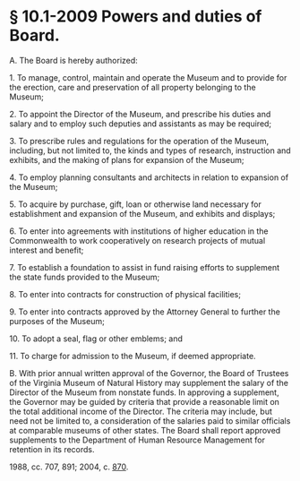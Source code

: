 # § 10.1-2009 Powers and duties of Board.

<p>A. The Board is hereby authorized:</p><p>1. To manage, control, maintain and operate the Museum and to provide for the erection, care and preservation of all property belonging to the Museum;</p><p>2. To appoint the Director of the Museum, and prescribe his duties and salary and to employ such deputies and assistants as may be required;</p><p>3. To prescribe rules and regulations for the operation of the Museum, including, but not limited to, the kinds and types of research, instruction and exhibits, and the making of plans for expansion of the Museum;</p><p>4. To employ planning consultants and architects in relation to expansion of the Museum;</p><p>5. To acquire by purchase, gift, loan or otherwise land necessary for establishment and expansion of the Museum, and exhibits and displays;</p><p>6. To enter into agreements with institutions of higher education in the Commonwealth to work cooperatively on research projects of mutual interest and benefit;</p><p>7. To establish a foundation to assist in fund raising efforts to supplement the state funds provided to the Museum;</p><p>8. To enter into contracts for construction of physical facilities;</p><p>9. To enter into contracts approved by the Attorney General to further the purposes of the Museum;</p><p>10. To adopt a seal, flag or other emblems; and</p><p>11. To charge for admission to the Museum, if deemed appropriate.</p><p>B. With prior annual written approval of the Governor, the Board of Trustees of the Virginia Museum of Natural History may supplement the salary of the Director of the Museum from nonstate funds. In approving a supplement, the Governor may be guided by criteria that provide a reasonable limit on the total additional income of the Director. The criteria may include, but need not be limited to, a consideration of the salaries paid to similar officials at comparable museums of other states. The Board shall report approved supplements to the Department of Human Resource Management for retention in its records.</p><p>1988, cc. 707, 891; 2004, c. <a href='http://lis.virginia.gov/cgi-bin/legp604.exe?041+ful+CHAP0870'>870</a>.</p>